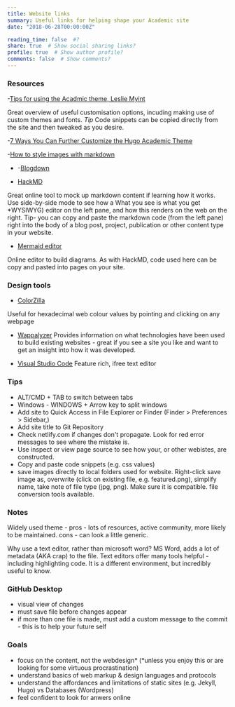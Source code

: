 ```yaml
---
title: Website links
summary: Useful links for helping shape your Academic site
date: "2018-06-28T00:00:00Z"

reading_time: false  #?
share: true  # Show social sharing links?
profile: true  # Show author profile?
comments: false  # Show comments?
---
```

### Resources


-[Tips for using the Acadmic theme, Leslie Myint](https://lmyint.github.io/post/hugo-academic-tips/) 

Great overview of useful customisation options, incuding making use of custom themes and fonts. *Tip* Code snippets can be copied directly from the site and then tweaked as you desire.

-[7 Ways You Can Further Customize the Hugo Academic Theme](https://isabella-b.com/blog/hugo-academic-customization/)

-[How to style images with markdown](https://www.xaprb.com/blog/how-to-style-images-with-markdown/)

- -[Blogdown](https://evamaerey.github.io/what_how_guides/academic_website_w_blogdown)

- [HackMD](https://hackmd.io/) 

Great online tool to mock up markdown content if learning how it works. Use side-by-side mode to see how a What you see is what you get *WYSIWYG) editor on the left pane, and how this renders on the web on the right. Tip- you can copy and paste the markdown code (from the left pane) right into the body of a blog post, project, publication or other content type in your website. 

- [Mermaid editor](https://mermaid-js.github.io/mermaid-live-editor/) 

Online editor to build diagrams. As with HackMD, code used here can be copy and pasted into pages on your site. 

### Design tools

- [ColorZilla](https://chrome.google.com/webstore/detail/colorzilla/bhlhnicpbhignbdhedgjhgdocnmhomnp?hl=en) 

Useful for hexadecimal web colour values by pointing and clicking on any webpage 

- [Wappalyzer](https://www.wappalyzer.com/) Provides information on what technologies have been used to build existing websites - great if you see a site you like and want to get an insight into how it was developed.

- [Visual Studio Code](https://code.visualstudio.com/shortcuts/keyboard-shortcuts-windows.pdf "Link to VS Code short Cuts") Feature rich, ifree text editor

### Tips
- ALT/CMD + TAB to switch between tabs
- Windows - WINDOWS + Arrow key to split windows
- Add site to Quick Access in File Explorer or Finder (Finder > Preferences > Sidebar,)
- Add site title to Git Repository
- Check netlify.com if changes don't propagate. Look for red error messages to see where the mistake is.
- Use inspect or view page source to see how your, or other webistes, are constructed. 
- Copy and paste code snippets  (e.g. css values)
- save images directly to local folders used for website. Right-click save image as, overwrite (click on existing file, e.g. featured.png), simplify name, take note of file type (jpg, png). Make sure it is compatible. file conversion tools available.

### Notes

Widely used theme - pros - lots of resources, active community, more likely to be maintained. cons - can look a little generic.

Why use a text editor, rather than microsoft word? MS Word, adds a lot of metadata (AKA crap) to the file. Text editors offer many tools helpful - including highlighting code. It is a different environment, but incredibly useful to know.

### GitHub Desktop
- visual view of changes
- must save file before changes appear
- if more than one file is made, must add a custom message to the commit - this is to help your future self

### Goals
- focus on the content, not the webdesign* (*unless you enjoy this or are looking for some virtuous procrastination)
- understand basics of web markup & design languages and protocols
- understand the affordances and limitations of static sites (e.g. Jekyll, Hugo) vs Databases (Wordpress)
- feel confident to look for anwers online
